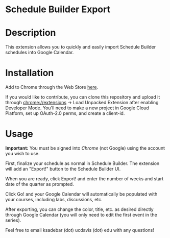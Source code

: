 # Schedule Builder Export

# Description
This extension allows you to quickly and easily import Schedule Builder schedules into Google Calendar.
# Installation
Add to Chrome through the Web Store <a href="https://chrome.google.com/work_in_progress">here</a>. 

If you would like to contribute, you can clone this repository and upload it through <a href="chrome://extensions">chrome://extensions</a> -> Load Unpacked Extension after enabling Developer Mode. You'll need to make a new project in Google Cloud Platform, set up OAuth-2.0 perms, and create a client-id.  

# Usage
<b>Important:</b> You must be signed into <em>Chrome</em> (not Google) using the account you wish to use.

First, finalize your schedule as normal in Schedule Builder. The extension will add an "Export!" button to the Schedule Builder UI.

When you are ready, click Export! and enter the number of weeks and start date of the quarter as prompted.

Click Go! and your Google Calendar will automatically be populated with your courses, including labs, discussions, etc.

After exporting, you can change the color, title, etc. as desired directly through Google Calendar (you will only need to edit the first event in the series).


Feel free to email ksadebar (dot) ucdavis (dot) edu with any questions!  
